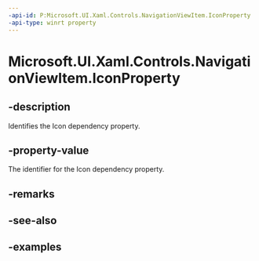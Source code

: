 ```yaml
---
-api-id: P:Microsoft.UI.Xaml.Controls.NavigationViewItem.IconProperty
-api-type: winrt property
---
```

<!-- Property syntax.
public DependencyProperty IconProperty { get; }
-->

# Microsoft.UI.Xaml.Controls.NavigationViewItem.IconProperty


## -description

Identifies the Icon dependency property.


## -property-value

The identifier for the Icon dependency property.


## -remarks


## -see-also


## -examples


